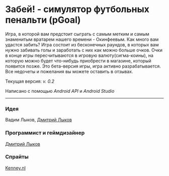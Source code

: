 # Забей! - симулятор футбольных пенальти (pGoal)

Игра, в которой вам предстоит сыграть с самым метким и самым знаменитым вратарем нашего времени - Окинфеевым. Как много вам удастся забить?
Игра состоит из бесконечных раундов, в которых вам нужно забивать голы и заработать с них как можно больше очков. Очки в конце игры пересчитываются в игровую валюту(сигма-коины), на которую можно будет что-нибудь приобрести в магазине, который появится позже.
Это бета-версия игры, игра активно разрабатывается. Все недочеты и пожелания вы можете оставить в отзывах.

Текущая версия: _v. 0.2_

Написано с помощью _Android API_ и _Android Studio_

---

### Идея

Вадим Лыков, [Дмитрий Лыков](https://vk.com/dimaslykov)

### Программист и геймдизайнер

[Дмитрий Лыков](https://vk.com/dimaslykov)

### Спрайты

[Kenney.nl](https://Kenney.nl)
